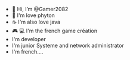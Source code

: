 - 👋 Hi, I’m @Gamer2082
- 🐍 I'm love phyton
- ☕ I'm also love java
- 🎮 💻  I'm the french game création
- I'm developer
- I'm junior Systeme and network administrator
- I'm french....


<!---
Gamer2082/Gamer2082 is a ✨ special ✨ repository because its `README.md` (this file) appears on your GitHub profile.
You can click the Preview link to take a look at your changes.
--->
